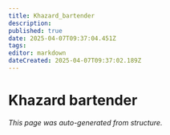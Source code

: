 ```yaml
---
title: Khazard_bartender
description: 
published: true
date: 2025-04-07T09:37:04.451Z
tags: 
editor: markdown
dateCreated: 2025-04-07T09:37:02.189Z
---
```


# Khazard bartender

*This page was auto-generated from structure.*